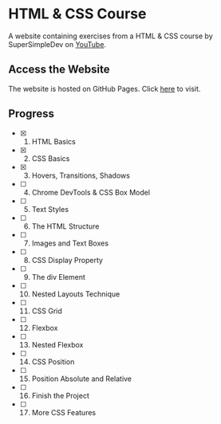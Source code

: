 # HTML & CSS Course
A website containing exercises from a HTML & CSS course by SuperSimpleDev on [YouTube](https://youtu.be/G3e-cpL7ofc).

## Access the Website
The website is hosted on GitHub Pages. Click [here](https://vandreic.github.io/HTML-CSS-Course/) to visit.

## Progress
- [x] 1. HTML Basics
- [x] 2. CSS Basics
- [x] 3. Hovers, Transitions, Shadows
- [ ] 4. Chrome DevTools & CSS Box Model
- [ ] 5. Text Styles
- [ ] 6. The HTML Structure
- [ ] 7. Images and Text Boxes
- [ ] 8. CSS Display Property
- [ ] 9. The div Element
- [ ] 10. Nested Layouts Technique
- [ ] 11. CSS Grid
- [ ] 12. Flexbox
- [ ] 13. Nested Flexbox
- [ ] 14. CSS Position
- [ ] 15. Position Absolute and Relative
- [ ] 16. Finish the Project
- [ ] 17. More CSS Features

